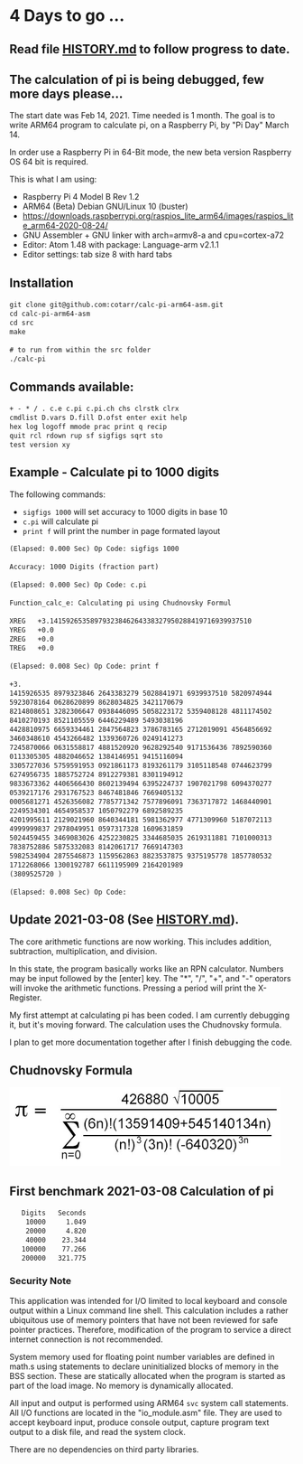 # 4 Days to go ...

## Read file [HISTORY.md](../master/HISTORY.md) to follow progress to date.

## The calculation of pi is being debugged, few more days please...

The start date was Feb 14, 2021. Time needed is 1 month.
The goal is to write ARM64 program to calculate pi, on a Raspberry Pi, by "Pi Day" March 14.

In order use a Raspberry Pi in 64-Bit mode, the new beta
version Raspberry OS 64 bit is required.

This is what I am using:

- Raspberry Pi 4 Model B Rev 1.2
- ARM64 (Beta) Debian GNU/Linux 10 (buster)
- https://downloads.raspberrypi.org/raspios_lite_arm64/images/raspios_lite_arm64-2020-08-24/
- GNU Assembler + GNU linker with arch=armv8-a and cpu=cortex-a72
- Editor: Atom 1.48 with package: Language-arm v2.1.1
- Editor settings: tab size 8 with hard tabs

## Installation

```
git clone git@github.com:cotarr/calc-pi-arm64-asm.git
cd calc-pi-arm64-asm
cd src
make

# to run from within the src folder
./calc-pi

```

## Commands available:

```
+ - * / . c.e c.pi c.pi.ch chs clrstk clrx
cmdlist D.vars D.fill D.ofst enter exit help
hex log logoff mmode prac print q recip
quit rcl rdown rup sf sigfigs sqrt sto
test version xy
```

## Example - Calculate pi to 1000 digits

The following commands:

- `sigfigs 1000` will set accuracy to 1000 digits in base 10
- `c.pi` will calculate pi
- `print f` will print the number in page formated layout

```
(Elapsed: 0.000 Sec) Op Code: sigfigs 1000

Accuracy: 1000 Digits (fraction part)

(Elapsed: 0.000 Sec) Op Code: c.pi    

Function_calc_e: Calculating pi using Chudnovsky Formul

XREG   +3.14159265358979323846264338327950288419716939937510
YREG   +0.0
ZREG   +0.0
TREG   +0.0

(Elapsed: 0.008 Sec) Op Code: print f

+3.
1415926535 8979323846 2643383279 5028841971 6939937510 5820974944 5923078164 0628620899 8628034825 3421170679
8214808651 3282306647 0938446095 5058223172 5359408128 4811174502 8410270193 8521105559 6446229489 5493038196
4428810975 6659334461 2847564823 3786783165 2712019091 4564856692 3460348610 4543266482 1339360726 0249141273
7245870066 0631558817 4881520920 9628292540 9171536436 7892590360 0113305305 4882046652 1384146951 9415116094
3305727036 5759591953 0921861173 8193261179 3105118548 0744623799 6274956735 1885752724 8912279381 8301194912
9833673362 4406566430 8602139494 6395224737 1907021798 6094370277 0539217176 2931767523 8467481846 7669405132
0005681271 4526356082 7785771342 7577896091 7363717872 1468440901 2249534301 4654958537 1050792279 6892589235
4201995611 2129021960 8640344181 5981362977 4771309960 5187072113 4999999837 2978049951 0597317328 1609631859
5024459455 3469083026 4252230825 3344685035 2619311881 7101000313 7838752886 5875332083 8142061717 7669147303
5982534904 2875546873 1159562863 8823537875 9375195778 1857780532 1712268066 1300192787 6611195909 2164201989
(3809525720 )

(Elapsed: 0.008 Sec) Op Code:
```



## Update 2021-03-08 (See [HISTORY.md](../master/HISTORY.md)).

The core arithmetic functions are now working. This includes
addition, subtraction, multiplication, and division.

In this state, the program basically works like an RPN calculator.
Numbers may be input followed by the [enter] key. The
"*", "/", "+", and "-" operators will invoke the arithmetic
functions. Pressing a period will print the X-Register.

My first attempt at calculating pi has been coded. I am currently
debugging it, but it's moving forward. The calculation uses
the Chudnovsky formula.

I plan to get more documentation together after I finish debugging
the code.

## Chudnovsky Formula

<img src="images/Chudnovskyformula.jpg">

## First benchmark 2021-03-08 Calculation of pi

```
   Digits   Seconds
    10000     1.049
    20000     4.820
    40000    23.344
   100000    77.266
   200000   321.775
```

### Security Note

This application was intended for I/O limited to local keyboard and console output
within a Linux command line shell. This calculation includes a rather ubiquitous
use of memory pointers that have not been reviewed for safe pointer practices.
Therefore, modification of the program to service a direct internet connection
is not recommended.

System memory used for floating point number variables are defined in
math.s using statements to declare uninitialized blocks of memory
in the BSS section. These are statically allocated when the program is
started as part of the load image. No memory is dynamically allocated.

All input and output is performed using ARM64 `svc` system call statements.
All I/O functions are located in the "io_module.asm" file.
They are used to accept keyboard input, produce console output, capture
program text output to a disk file, and read the system clock.

There are no dependencies on third party libraries.
